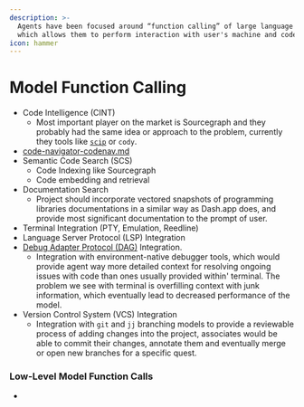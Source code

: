 ```yaml
---
description: >-
  Agents have been focused around “function calling” of large language models,
  which allows them to perform interaction with user's machine and codebase.
icon: hammer
---
```


# Model Function Calling

* Code Intelligence (CINT)
  * Most important player on the market is Sourcegraph and they probably had the same idea or approach to the problem, currently they tools like [`scip`](https://github.com/sourcegraph/scip) or `cody`.&#x20;
* [code-navigator-codenav.md](../concepts/associates/experimental-associates/code-navigator-codenav.md "mention")
* Semantic Code Search (SCS)
  * Code Indexing like Sourcegraph
  * Code embedding and retrieval
* Documentation Search
  * Project should incorporate vectored snapshots of programming libraries documentations in a similar way as Dash.app does, and provide most significant documentation to the prompt of user.
* Terminal Integration (PTY, Emulation, Reedline)
* Language Server Protocol (LSP) Integration
* [Debug Adapter Protocol (DAG)](https://microsoft.github.io/debug-adapter-protocol/) Integration.
  * Integration with environment-native debugger tools, which would provide agent way more detailed context for resolving ongoing issues with code than ones usually provided within' terminal. The problem we see with terminal is overfilling context with junk information, which eventually lead to decreased performance of the model.
* Version Control System (VCS) Integration
  * Integration with `git` and `jj` branching models to provide a reviewable process of adding changes into the project, associates would be able to commit their changes, annotate them and eventually merge or open new branches for a specific quest.



### Low-Level Model Function Calls

*

